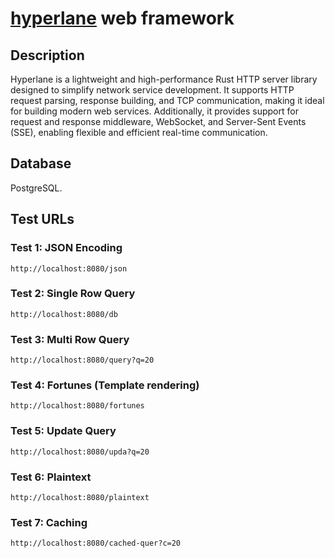 # [hyperlane](https://github.com/ltpp-universe/hyperlane) web framework

## Description

Hyperlane is a lightweight and high-performance Rust HTTP server library designed to simplify network service development. It supports HTTP request parsing, response building, and TCP communication, making it ideal for building modern web services. Additionally, it provides support for request and response middleware, WebSocket, and Server-Sent Events (SSE), enabling flexible and efficient real-time communication.

## Database

PostgreSQL.

## Test URLs

### Test 1: JSON Encoding

    http://localhost:8080/json

### Test 2: Single Row Query

    http://localhost:8080/db

### Test 3: Multi Row Query

    http://localhost:8080/query?q=20

### Test 4: Fortunes (Template rendering)

    http://localhost:8080/fortunes

### Test 5: Update Query

    http://localhost:8080/upda?q=20

### Test 6: Plaintext

    http://localhost:8080/plaintext

### Test 7: Caching

    http://localhost:8080/cached-quer?c=20

